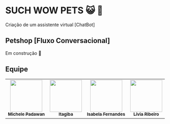# SUCH WOW PETS :smiley_cat: :dog:

Criação de um assistente virtual [ChatBot]

## Petshop [Fluxo Conversacional]

Em construção  :construction:

## Equipe 

<table>
  <tbody><tr>
     <td align="center"><a href="https://github.com/Michele-Nakashima" rel="nofollow"><img src="https://avatars.githubusercontent.com/u/83414697?v=4" width="100px;" alt="" style="max-width: 100%;"><br><sub><b>Michele Padawan</b></sub></a><br> 
        <td align="center"><a href="github.com/k010te" rel="nofollow"><img src="https://avatars.githubusercontent.com/u/79667685?v=4" width="100px;" alt="" style="max-width: 100%;"><br><sub><b>Itagiba</b></sub></a><br> 
            <td align="center"><a href="https://github.com/bebelicha" rel="nofollow"><img src="https://avatars.githubusercontent.com/u/61983593?v=4" width="100px;" alt="" style="max-width: 100%;"><br><sub><b>Isabela Fernandes</b></sub></a><br> 
               <td align="center"><a href="https://github.com/lviaribeiro" rel="nofollow"><img src="https://avatars.githubusercontent.com/u/69217415?v=4" width="100px;" alt="" style="max-width: 100%;"><br><sub><b>Lívia Ribeiro</b></sub></a><br> 
              
             
        
